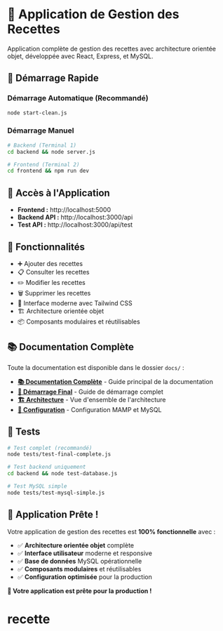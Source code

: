 # 🍳 Application de Gestion des Recettes

Application complète de gestion des recettes avec architecture orientée objet, développée avec React, Express, et MySQL.

## 🚀 Démarrage Rapide

### **Démarrage Automatique (Recommandé)**

```bash
node start-clean.js
```

### **Démarrage Manuel**

```bash
# Backend (Terminal 1)
cd backend && node server.js

# Frontend (Terminal 2)
cd frontend && npm run dev
```

## 📱 Accès à l'Application

- **Frontend :** http://localhost:5000
- **Backend API :** http://localhost:3000/api
- **Test API :** http://localhost:3000/api/test

## 🎯 Fonctionnalités

- ➕ Ajouter des recettes
- 📋 Consulter les recettes
- ✏️ Modifier les recettes
- 🗑️ Supprimer les recettes
- 🎨 Interface moderne avec Tailwind CSS
- 🏗️ Architecture orientée objet
- 📦 Composants modulaires et réutilisables

## 📚 Documentation Complète

Toute la documentation est disponible dans le dossier `docs/` :

- **[📚 Documentation Complète](docs/INDEX.md)** - Guide principal de la documentation
- **[🚀 Démarrage Final](docs/DEMARRAGE_FINAL.md)** - Guide de démarrage complet
- **[🏗️ Architecture](docs/ARCHITECTURE_SUMMARY.md)** - Vue d'ensemble de l'architecture
- **[🔧 Configuration](docs/SOLUTION_MAMP.md)** - Configuration MAMP et MySQL

## 🧪 Tests

```bash
# Test complet (recommandé)
node tests/test-final-complete.js

# Test backend uniquement
cd backend && node test-database.js

# Test MySQL simple
node tests/test-mysql-simple.js
```

## 🎉 Application Prête !

Votre application de gestion des recettes est **100% fonctionnelle** avec :

- ✅ **Architecture orientée objet** complète
- ✅ **Interface utilisateur** moderne et responsive
- ✅ **Base de données** MySQL opérationnelle
- ✅ **Composants modulaires** et réutilisables
- ✅ **Configuration optimisée** pour la production

**🚀 Votre application est prête pour la production !**
# recette
